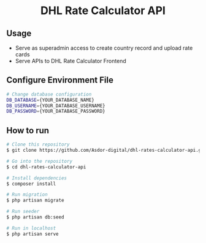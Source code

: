<h1 align="center">
  DHL Rate Calculator API
  <br>
</h1>

## Usage
* Serve as superadmin access to create country record and upload rate cards
* Serve APIs to DHL Rate Calculator Frontend

## Configure Environment File
```bash
# Change database configuration
DB_DATABASE={YOUR_DATABASE_NAME}
DB_USERNAME={YOUR_DATABASE_USERNAME}
DB_PASSWORD={YOUR_DATABASE_PASSWORD}
```

## How to run

```bash
# Clone this repository
$ git clone https://github.com/Asdor-digital/dhl-rates-calculator-api.git

# Go into the repository
$ cd dhl-rates-calculator-api

# Install dependencies
$ composer install

# Run migration
$ php artisan migrate

# Run seeder
$ php artisan db:seed

# Run in localhost
$ php artisan serve
```